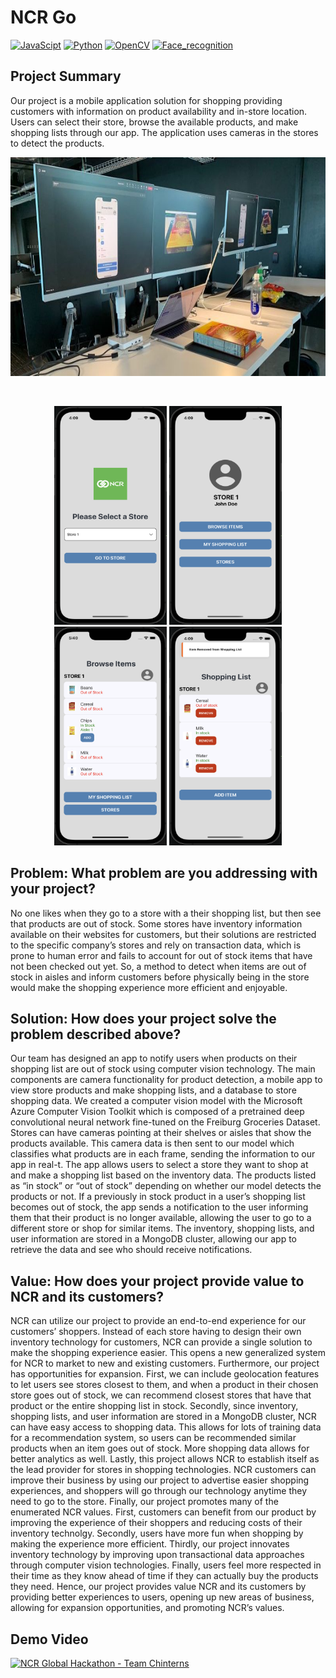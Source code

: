 # NCR Go
[![JavaScipt](https://img.shields.io/badge/JavaScript-3776AB?style=for-the-badge&logo=python&logoColor=white)]()
[![Python](https://img.shields.io/badge/Python-3776AB?style=for-the-badge&logo=python&logoColor=white)]()
[![OpenCV](https://img.shields.io/badge/OpenCV-27338e?style=for-the-badge&logo=OpenCV&logoColor=white)]()
[![Face_recognition](https://shields.io/badge/face_recognition-darkblue?style=for-the-badge&)]()

## Project Summary
Our project is a mobile application solution for shopping providing customers with information on product availability and in-store location. 
Users can select their store, browse the available products, and make shopping lists through our app. The application uses cameras in the stores 
to detect the products.

<p align="center">
  <img src="public/images/ncr-go-main.jpeg" height="350" width="700" alt="Demo of App">
</p>
<br/>
<p align="center">
  <img src="public/images/ncr-go-1.png" height="350" width="180" alt="Home Page of App">
  <img src="public/images/ncr-go-2.png" height="350" width="180" alt="Profile Page Page of App">
  <img src="public/images/ncr-go-3.png" height="350" width="180" alt="Browse Items Page of App">
  <img src="public/images/ncr-go-4.png" height="350" width="180" alt="Shopping List Page of App">
</p>

## Problem: What problem are you addressing with your project?
No one likes when they go to a store with a their shopping list, but then see that products are out of stock. Some stores have inventory information available on their websites for customers, but their solutions are restricted to the specific company’s stores and rely on transaction data, which is prone to human error and fails to account for out of stock items that have not been checked out yet. So, a method to detect when items are out of stock in aisles and inform customers before physically being in the store would make the shopping experience more efficient and enjoyable. 

## Solution: How does your project solve the problem described above?
Our team has designed an app to notify users when products on their shopping list are out of stock using computer vision technology. The main components are camera functionality for product detection, a mobile app to view store products and make shopping lists, and a database to store shopping data. We created a computer vision model with the Microsoft Azure Computer Vision Toolkit which is composed of a pretrained deep convolutional neural network fine-tuned on the Freiburg Groceries Dataset. Stores can have cameras pointing at their shelves or aisles that show the products available. This camera data is then sent to our model which classifies what products are in each frame, sending the information to our app in real-t. The app allows users to select a store they want to shop at and make a shopping list based on the inventory data. The products listed as “in stock” or “out of stock” depending on whether our model detects the products or not. If a previously in stock product in a user’s shopping list becomes out of stock, the app sends a notification to the user informing them that their product is no longer available, allowing the user to go to a different store or shop for similar items. The inventory, shopping lists, and user information are stored in a MongoDB cluster, allowing our app to retrieve the data and see who should receive notifications.

## Value: How does your project provide value to NCR and its customers?
NCR can utilize our project to provide an end-to-end experience for our customers’ shoppers. Instead of each store having to design their own inventory technology for customers, NCR can provide a single solution to make the shopping experience easier. This opens a new generalized system for NCR to market to new and existing customers. Furthermore, our project has opportunities for expansion. First, we can include geolocation features to let users see stores closest to them, and when a product in their chosen store goes out of stock, we can recommend closest stores that have that product or the entire shopping list in stock. Secondly, since inventory, shopping lists, and user information are stored in a MongoDB cluster, NCR can have easy access to shopping data. This allows for lots of training data for a recommendation system, so users can be recommended similar products when an item goes out of stock. More shopping data allows for better analytics as well. Lastly, this project allows NCR to establish itself as the lead provider for stores in shopping technologies. NCR customers can improve their business by using our project to advertise easier shopping experiences, and shoppers will go through our technology anytime they need to go to the store. Finally, our project promotes many of the enumerated NCR values. First, customers can benefit from our product by improving the experience of their shoppers and reducing costs of their inventory technolgy. Secondly, users have more fun when shopping by making the experience more efficient. Thirdly, our project innovates inventory technology by improving upon transactional data approaches through computer vision technologies. Finally, users feel more respected in their time as they know ahead of time if they can actually buy the products they need. Hence, our project provides value NCR and its customers by providing better experiences to users, opening up new areas of business, allowing for expansion opportunities, and promoting NCR’s values. 

## Demo Video
[![NCR Global Hackathon - Team Chinterns](https://img.youtube.com/vi/eCDzSWLUD4g/maxresdefault.jpg)](https://www.youtube.com/watch?v=eCDzSWLUD4g "NCR Global Hackathon - Team Chinterns")
